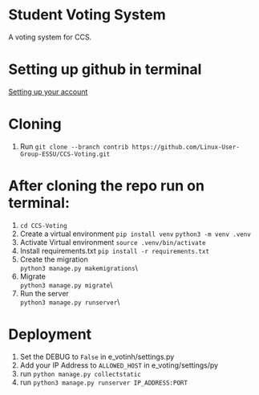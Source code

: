 # Student Voting System
A voting system for CCS.

# Setting up github in terminal 
[Setting up your account](https://docs.github.com/en/get-started/quickstart/set-up-git)

# Cloning
1. Run `git clone --branch contrib https://github.com/Linux-User-Group-ESSU/CCS-Voting.git`

# After cloning the repo run on terminal:
1. `cd CCS-Voting`
2. Create a virtual environment
     `pip install venv`
     `python3 -m venv .venv`
3. Activate Virtual environment
     `source .venv/bin/activate`
4. Install requirements.txt
     `pip install -r requirements.txt`
5. Create the migration\
    `python3 manage.py makemigrations`\
6. Migrate\
    `python3 manage.py migrate`\
7. Run the server\
    `python3 manage.py runserver`\

# Deployment
1. Set the DEBUG to `False` in e_votinh/settings.py
2. Add your IP Address to `ALLOWED_HOST` in e_voting/settings/py
3. run `python manage.py collectstatic`
4. run `python3 manage.py runserver IP_ADDRESS:PORT`
